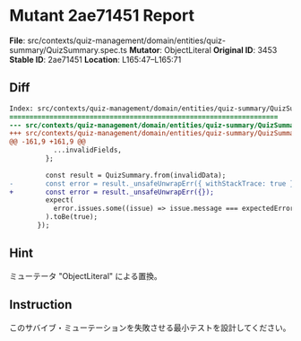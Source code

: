 # Mutant 2ae71451 Report

**File**: src/contexts/quiz-management/domain/entities/quiz-summary/QuizSummary.spec.ts
**Mutator**: ObjectLiteral
**Original ID**: 3453
**Stable ID**: 2ae71451
**Location**: L165:47–L165:71

## Diff

```diff
Index: src/contexts/quiz-management/domain/entities/quiz-summary/QuizSummary.spec.ts
===================================================================
--- src/contexts/quiz-management/domain/entities/quiz-summary/QuizSummary.spec.ts	original
+++ src/contexts/quiz-management/domain/entities/quiz-summary/QuizSummary.spec.ts	mutated #3453
@@ -161,9 +161,9 @@
           ...invalidFields,
         };
 
         const result = QuizSummary.from(invalidData);
-        const error = result._unsafeUnwrapErr({ withStackTrace: true });
+        const error = result._unsafeUnwrapErr({});
         expect(
           error.issues.some((issue) => issue.message === expectedErrorMessage),
         ).toBe(true);
       });
```

## Hint

ミューテータ "ObjectLiteral" による置換。

## Instruction

このサバイブ・ミューテーションを失敗させる最小テストを設計してください。
